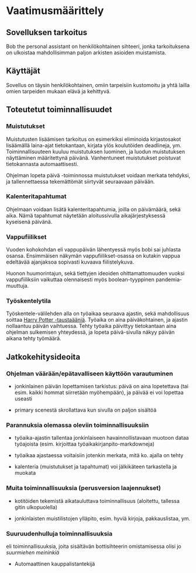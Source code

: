 # Vaatimusmäärittely

## Sovelluksen tarkoitus

Bob the personal assistant on henkilökohtainen sihteeri, jonka tarkoituksena on ulkoistaa mahdollisimman paljon arkisten asioiden muistamista.

## Käyttäjät

Sovellus on täysin henkilökohtainen, omiin tarpeisiin kustomoitu ja yhtä lailla omien tarpeiden mukaan elävä ja kehittyvä.

## Toteutetut toiminnallisuudet

### Muistutukset

Muistutusten lisäämisen tarkoitus on esimerkiksi eliminoida kirjastosakot lisäämällä laina-ajat tietokantaan, kirjata ylös koulutöiden deadlineja, ym. Toiminnallisuuteen kuuluu muistutuksen luominen, ja luodun muistutuksen näyttäminen määritettynä päivänä. Vanhentuneet muistutukset poistuvat tietokannasta automaattisesti.

Ohjelman lopeta päivä -toiminnossa muistutukset voidaan merkata tehdyksi, ja tallennettaessa tekemättömät siirtyvät seuraavaan päivään.

### Kalenteritapahtumat

Ohjelmaan voidaan lisätä kalenteritapahtumia, joilla on päivämäärä, sekä aika. Nämä tapahtumat näytetään aloitussivulla aikajärjestyksessä kyseisenä päivänä.

### Vappufiilikset

Vuoden kohokohdan eli vappupäivän lähentyessä myös bobi sai juhlasta osansa. Ensimmäisen näkymän vappufiilikset-osassa on kutakin vappua edeltävää ajanjaksoa sopivasti kuvaava fiilistelykuva.

Huonon huumorintajun, sekä tiettyjen ideoiden ohittamattomuuden vuoksi vappufiiliksiin vaikuttaa olennaisesti myös boolean-tyyppinen pandemia-muuttuja.

### Työskentelytila

Työskentele-välilehden alla on työaikaa seuraava ajastin, sekä mahdollisuus soittaa [Harry Potter -taustaääniä](https://www.ambient-mixer.com/). Työaika on aina päiväkohtainen, ja ajastin nollaantuu päivän vaihtuessa. Tehty työaika päivittyy tietokantaan aina ohjelman sulkemisen yhteydessä, ja lopeta päivä-sivulla näkyy päivän aikana tehty työmäärä.

## Jatkokehitysideoita

### Ohjelman väärään/epätavalliseen käyttöön varautuminen

* jonkinlainen päivän lopettamisen tarkistus: päivä on aina lopetettava (tai esim. kaikki hommat siirretään myöhempään), ja päivää ei voi lopettaa useasti

* primary scenestä skrollattava kun sivulla on paljon sisältöä

### Parannuksia olemassa oleviin toiminnallisuuksiin
 
 * työaika-ajastin tallentaa jonkinlaiseen havainnollistavaan muotoon dataa työajoista (esim. kirjoittaa työaikakirjanpito-markdowneja)
 
 * työaikaa ajastaessa voitaisiin jotenkin merkata, mitä ko. ajalla on tehty
 
 * kalenteria (muistutukset ja tapahtumat) voi jälkikäteen tarkastella ja muokata

### Muita toiminnallisuuksia (perusversion laajennukset)

 * kotitöiden tekemistä aikatauluttava toiminnallisuus (aloitettu, tallessa gitin ulkopuolella)
 
 * jonkinlaisten muistilistojen ylläpito, esim. hyviä kirjoja, pakkauslistaa, ym.

### Suuruudenhulluja toiminnallisuuksia

eli toiminnallisuuksia, joita sisältävän bottisihteerin omistamisessa olisi jo *suurmiehen meininkiä*

* Automaattinen kauppalistantekijä
